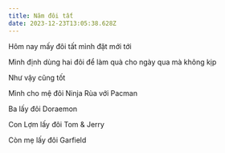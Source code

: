```yaml
---
title: Năm đôi tất
date: 2023-12-23T13:05:38.628Z
---
```


Hôm nay mấy đôi tất mình đặt mới tới

Mình định dùng hai đôi để làm quà cho ngày qua mà không kịp

Như vậy cũng tốt

Mình cho mệ đôi Ninja Rùa với Pacman

Ba lấy đôi Doraemon

Con Lợm lấy đôi Tom & Jerry

Còn mẹ lấy đôi Garfield

